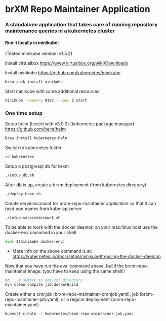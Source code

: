 # brXM Repo Maintainer Application
### A standalone application that takes care of running repository maintenance queries in a kubernetes cluster
#### Run it locally in minikube:

(Tested minikube version: v1.5.2)

Install virtualbox https://www.virtualbox.org/wiki/Downloads

Install minikube https://github.com/kubernetes/minikube
```bash
brew cask install minikube
```
Start minikube with some additional resources

```bash
minikube --memory 8192 --cpus 2 start
```

### One time setup
Setup helm (tested with v3.0.0) (kubernetes package manager) https://github.com/helm/helm
```bash
brew install kubernetes-helm
```

Switch to kubernetes folder
```bash
cd kubernetes
```

Setup a postgresql db for brxm

```bash
./setup_db.sh
```

After db is up, create a brxm deployment (from kubernetes directory)

```bash
./deploy-brxm.sh
```

Create serviceaccount for brxm-repo-maintainer application so that it can read pod names from kube-apiserver

```bash
./setup-serviceaccount.sh
```

To be able to work with the docker daemon on your mac/linux host use the docker-env command in your shell
```bash
eval $(minikube docker-env)
```
* More info on the above command is at: https://kubernetes.io/docs/setup/minikube#reusing-the-docker-daemon

Now that you have run the eval command above, build the brxm-repo-maintainer image: (you have to keep using the same shell!)

```bash
cd .. # switch to pom.xml directory
mvn clean compile jib:dockerBuild
``` 

Create either a cronjob (brxm-repo-maintainer-cronjob.yaml), job (brxm-repo-maintainer-job.yaml), or a regular deployment (brxm-repo-maintainer.yaml)

```bash
kubectl create -f kubernetes/brxm-repo-maintainer-job.yaml
```

